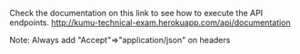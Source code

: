Check the documentation on this link to see how to execute the API endpoints.
http://kumu-technical-exam.herokuapp.com/api/documentation

Note:
Always add "Accept"=>"application/json" on headers
